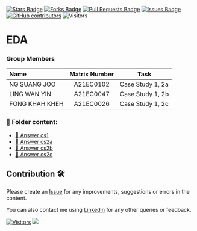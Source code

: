 <a href="https://github.com/drshahizan/HPDP/stargazers"><img src="https://img.shields.io/github/stars/drshahizan/HPDP" alt="Stars Badge"/></a>
<a href="https://github.com/drshahizan/HPDP/network/members"><img src="https://img.shields.io/github/forks/drshahizan/HPDP" alt="Forks Badge"/></a>
<a href="https://github.com/drshahizan/HPDP/pulls"><img src="https://img.shields.io/github/issues-pr/drshahizan/HPDP" alt="Pull Requests Badge"/></a>
<a href="https://github.com/drshahizan/HPDP"><img src="https://img.shields.io/github/issues/drshahizan/HPDP" alt="Issues Badge"/></a>
<a href="https://github.com/drshahizan/HPDP/graphs/contributors"><img alt="GitHub contributors" src="https://img.shields.io/github/contributors/drshahizan/HPDP?color=2b9348"></a>
![Visitors](https://api.visitorbadge.io/api/visitors?path=https%3A%2F%2Fgithub.com%2Fdrshahizan%2FHPDP&labelColor=%23d9e3f0&countColor=%23697689&style=flat)

# EDA

### Group Members

| Name                                     | Matrix Number | Task |
| :---------------------------------------- | :-------------: | ------------- |
| NG SUANG JOO | A21EC0102 | Case Study 1, 2a  | 
| LING WAN YIN | A21EC0047 | 	Case Study 1, 2b   | 
| FONG KHAH KHEH | A21EC0026 | Case Study 1, 2c  | 


### 📂 Folder content:
* [📖 Answer cs1](https://github.com/drshahizan/Python_EDA/blob/main/assignment/hpdp/ZProMax/case_study1/cs1.ipynb)
* [📖 Answer cs2a](https://github.com/drshahizan/Python_EDA/blob/main/assignment/hpdp/ZProMax/case_study2a/cs2a.ipynb)
* [📖 Answer cs2b](https://github.com/drshahizan/Python_EDA/blob/main/assignment/hpdp/ZProMax/case_study2b/cs2b.ipynb)
* [📖 Answer cs2c](https://github.com/drshahizan/Python_EDA/blob/main/assignment/hpdp/ZProMax/case_study2c/cs2c.ipynb)

## Contribution 🛠️
Please create an [Issue](https://github.com/drshahizan/HPDP/issues) for any improvements, suggestions or errors in the content.

You can also contact me using [Linkedin](https://www.linkedin.com/in/drshahizan/) for any other queries or feedback.

[![Visitors](https://api.visitorbadge.io/api/visitors?path=https%3A%2F%2Fgithub.com%2Fdrshahizan&labelColor=%23697689&countColor=%23555555&style=plastic)](https://visitorbadge.io/status?path=https%3A%2F%2Fgithub.com%2Fdrshahizan)
![](https://hit.yhype.me/github/profile?user_id=81284918)
